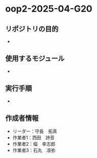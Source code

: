 # oop2-2025-04-G20
## リポジトリの目的
-
## 使用するモジュール
-
## 実行手順
-
## 作成者情報
- リーダー：守長　拓真
- 作業者1：西田　詩音
- 作業者2：幅　幸志郎
- 作業者3：石丸　凛弥
